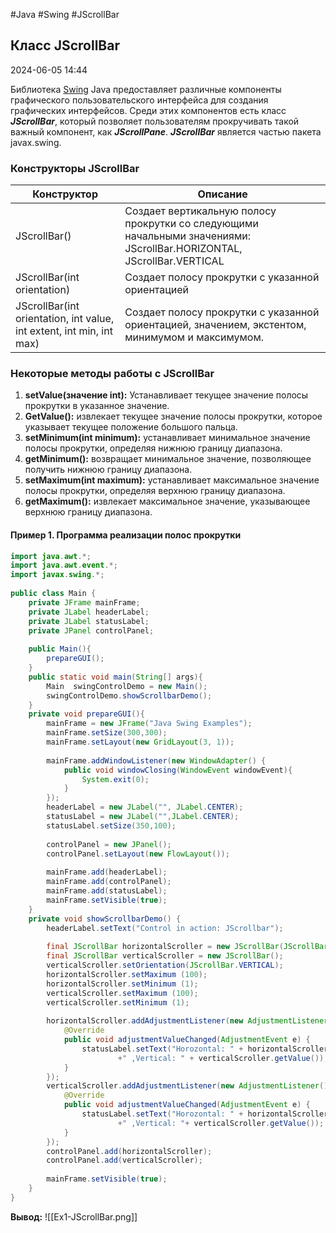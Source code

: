 #Java #Swing #JScrollBar

## Класс JScrollBar

2024-06-05 14:44

Библиотека [Swing](Swing) Java предоставляет различные компоненты графического пользовательского интерфейса для создания графических интерфейсов. Среди этих компонентов есть класс **_JScrollBar_**, который позволяет пользователям прокручивать такой важный компонент, как **_JScrollPane_**. **_JScrollBar_** является частью пакета javax.swing.

### Конструкторы JScrollBar

| Конструктор                                                          | Описание                                                                                                              |
| -------------------------------------------------------------------- | --------------------------------------------------------------------------------------------------------------------- |
| JScrollBar()                                                         | Создает вертикальную полосу прокрутки со следующими начальными значениями: JScrollBar.HORIZONTAL, JScrollBar.VERTICAL |
| JScrollBar(int orientation)                                          | Создает полосу прокрутки с указанной ориентацией                                                                      |
| JScrollBar(int orientation, int value, int extent, int min, int max) | Создает полосу прокрутки с указанной ориентацией, значением, экстентом, минимумом и максимумом.<br>                   |

### Некоторые методы работы с JScrollBar


1. **setValue(значение int):** Устанавливает текущее значение полосы прокрутки в указанное значение.
2. **GetValue():** извлекает текущее значение полосы прокрутки, которое указывает текущее положение большого пальца.
3. **setMinimum(int minimum):** устанавливает минимальное значение полосы прокрутки, определяя нижнюю границу диапазона.
4. **getMinimum():** возвращает минимальное значение, позволяющее получить нижнюю границу диапазона.
5. **setMaximum(int maximum):** устанавливает максимальное значение полосы прокрутки, определяя верхнюю границу диапазона.
6. **getMaximum():** извлекает максимальное значение, указывающее верхнюю границу диапазона.

#### Пример 1. Программа реализации полос прокрутки

```java
import java.awt.*;  
import java.awt.event.*;  
import javax.swing.*;  
  
public class Main {  
    private JFrame mainFrame;  
    private JLabel headerLabel;  
    private JLabel statusLabel;  
    private JPanel controlPanel;  
  
    public Main(){  
        prepareGUI();  
    }  
    public static void main(String[] args){  
        Main  swingControlDemo = new Main();  
        swingControlDemo.showScrollbarDemo();  
    }  
    private void prepareGUI(){  
        mainFrame = new JFrame("Java Swing Examples");  
        mainFrame.setSize(300,300);  
        mainFrame.setLayout(new GridLayout(3, 1));  
  
        mainFrame.addWindowListener(new WindowAdapter() {  
            public void windowClosing(WindowEvent windowEvent){  
                System.exit(0);  
            }  
        });  
        headerLabel = new JLabel("", JLabel.CENTER);  
        statusLabel = new JLabel("",JLabel.CENTER);  
        statusLabel.setSize(350,100);  
  
        controlPanel = new JPanel();  
        controlPanel.setLayout(new FlowLayout());  
  
        mainFrame.add(headerLabel);  
        mainFrame.add(controlPanel);  
        mainFrame.add(statusLabel);  
        mainFrame.setVisible(true);  
    }  
    private void showScrollbarDemo() {  
        headerLabel.setText("Control in action: JScrollbar");  
  
        final JScrollBar horizontalScroller = new JScrollBar(JScrollBar.HORIZONTAL);  
        final JScrollBar verticalScroller = new JScrollBar();  
        verticalScroller.setOrientation(JScrollBar.VERTICAL);  
        horizontalScroller.setMaximum (100);  
        horizontalScroller.setMinimum (1);  
        verticalScroller.setMaximum (100);  
        verticalScroller.setMinimum (1);  
  
        horizontalScroller.addAdjustmentListener(new AdjustmentListener() {  
            @Override  
            public void adjustmentValueChanged(AdjustmentEvent e) {  
                statusLabel.setText("Horozontal: " + horizontalScroller.getValue()  
                        +" ,Vertical: " + verticalScroller.getValue());  
            }  
        });  
        verticalScroller.addAdjustmentListener(new AdjustmentListener() {  
            @Override  
            public void adjustmentValueChanged(AdjustmentEvent e) {  
                statusLabel.setText("Horozontal: " + horizontalScroller.getValue()  
                        +" ,Vertical: "+ verticalScroller.getValue());  
            }  
        });  
        controlPanel.add(horizontalScroller);  
        controlPanel.add(verticalScroller);  
  
        mainFrame.setVisible(true);  
    }  
}
```
**Вывод:**
![[Ex1-JScrollBar.png]]